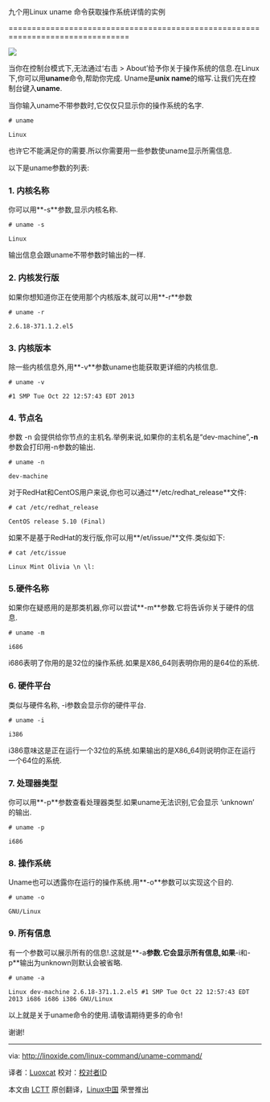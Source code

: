 九个用Linux uname 命令获取操作系统详情的实例

================================================================================

![](http://linoxide.com/wp-content/uploads/2013/11/linux-uname-command.png)

当你在控制台模式下,无法通过‘右击 > About’给予你关于操作系统的信息.在Linux下,你可以用**uname**命令,帮助你完成. Uname是**unix name**的缩写.让我们先在控制台键入**uname**.

当你输入uname不带参数时,它仅仅只显示你的操作系统的名字.

    # uname

    Linux

也许它不能满足你的需要.所以你需要用一些参数使uname显示所需信息.

以下是uname参数的列表:

### 1. 内核名称 ###

你可以用**-s**参数,显示内核名称.

    # uname -s

    Linux

输出信息会跟uname不带参数时输出的一样.

### 2. 内核发行版 ###

如果你想知道你正在使用那个内核版本,就可以用**-r**参数

    # uname -r

    2.6.18-371.1.2.el5

### 3. 内核版本 ###

除一些内核信息外,用**-v**参数uname也能获取更详细的内核信息.

    # uname -v

    #1 SMP Tue Oct 22 12:57:43 EDT 2013

### 4. 节点名 ###

参数 -n 会提供给你节点的主机名.举例来说,如果你的主机名是“dev-machine”,**-n**参数会打印用-n参数的输出.

    # uname -n

    dev-machine

对于RedHat和CentOS用户来说,你也可以通过**/etc/redhat_release**文件:

    # cat /etc/redhat_release

    CentOS release 5.10 (Final)

如果不是基于RedHat的发行版,你可以用**/et/issue/**文件.类似如下:

    # cat /etc/issue

    Linux Mint Olivia \n \l:

### 5.硬件名称 ###

如果你在疑惑用的是那类机器,你可以尝试**-m**参数.它将告诉你关于硬件的信息.

    # uname -m

    i686

i686表明了你用的是32位的操作系统.如果是X86_64则表明你用的是64位的系统.

### 6. 硬件平台 ###

类似与硬件名称, -i参数会显示你的硬件平台.

    # uname -i

    i386

i386意味这是正在运行一个32位的系统.如果输出的是X86_64则说明你正在运行一个64位的系统.

### 7. 处理器类型 ###

你可以用**-p**参数查看处理器类型.如果uname无法识别,它会显示 ‘unknown’ 的输出.

    # uname -p

    i686

### 8. 操作系统 ###

Uname也可以透露你在运行的操作系统.用**-o**参数可以实现这个目的.

    # uname -o

    GNU/Linux

### 9. 所有信息  ###

有一个参数可以展示所有的信息!.这就是**-a**参数.它会显示所有信息,如果**-i和-p**输出为unknown则默认会被省略.

    # uname -a

    Linux dev-machine 2.6.18-371.1.2.el5 #1 SMP Tue Oct 22 12:57:43 EDT 2013 i686 i686 i386 GNU/Linux

以上就是关于uname命令的使用.请敬请期待更多的命令!

谢谢!

--------------------------------------------------------------------------------

via: http://linoxide.com/linux-command/uname-command/

译者：[Luoxcat](https://github.com/Luoxcat) 校对：[校对者ID](https://github.com/校对者ID)

本文由 [LCTT](https://github.com/LCTT/TranslateProject) 原创翻译，[Linux中国](http://linux.cn/) 荣誉推出
